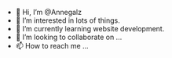 - 👋 Hi, I’m @Annegalz
- 👀 I’m interested in lots of things.
- 🌱 I’m currently learning website development.
- 💞️ I’m looking to collaborate on ...
- 📫 How to reach me ...

<!---
Annegalz/Annegalz is a ✨ special ✨ repository because its `README.md` (this file) appears on your GitHub profile.
You can click the Preview link to take a look at your changes.
--->
